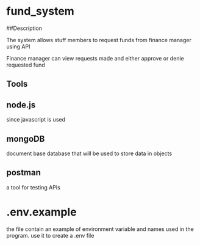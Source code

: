 # fund_system

##Description

The system allows stuff members to request funds from finance manager using API

Finance manager can view requests made and either approve or denie requested fund

## Tools

## node.js
since javascript is used

## mongoDB
document base database that will be used to store data in objects

## postman
a tool for testing APIs

# .env.example
the file contain an example of environment variable and names used in the program. use it to create a .env file
